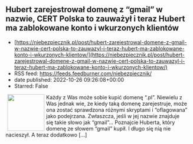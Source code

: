 ## Hubert zarejestrował domenę z &#8220;gmail&#8221; w nazwie, CERT Polska to zauważył i teraz Hubert ma zablokowane konto i wkurzonych klientów
 - [https://niebezpiecznik.pl/post/hubert-zarejestrowal-domene-z-gmail-w-nazwie-cert-polska-to-zauwazyl-i-teraz-hubert-ma-zablokowane-konto-i-wkurzonych-klientow/](https://niebezpiecznik.pl/post/hubert-zarejestrowal-domene-z-gmail-w-nazwie-cert-polska-to-zauwazyl-i-teraz-hubert-ma-zablokowane-konto-i-wkurzonych-klientow/)
 - RSS feed: https://feeds.feedburner.com/niebezpiecznik/
 - date published: 2022-10-26 09:26:08+00:00
 - Starred: False

<a href="https://niebezpiecznik.pl/post/hubert-zarejestrowal-domene-z-gmail-w-nazwie-cert-polska-to-zauwazyl-i-teraz-hubert-ma-zablokowane-konto-i-wkurzonych-klientow/"><img align="left" alt="" class="alignleft tfe wp-post-image" height="100" hspace="5" src="https://niebezpiecznik.pl/wp-content/uploads/2022/10/gmail-polska-150x150.png" width="100" /></a>Każdy z Was może sobie kupić domenę &#8220;.pl&#8221;. Niewielu z Was jednak wie, że kiedy taką domenę zarejestruje, może ona zostać sprawdzona różnymi skryptami i &#8220;oflagowana&#8221; jako podejrzana. Zwłaszcza, jeśli w jej nazwie znajduje się takie słowo jak &#8220;gmail&#8221;&#8230; Poznajcie Huberta, który domenę ze słowem &#8220;gmail&#8221; kupił. I długo się nią nie nacieszył. A teraz dodatkowo [&#8230;]
